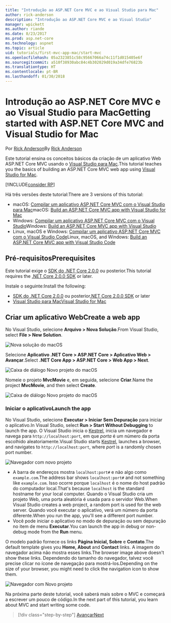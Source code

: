 ```yaml
---
title: "Introdução ao ASP.NET Core MVC e ao Visual Studio para Mac"
author: rick-anderson
description: "Introdução ao ASP.NET Core MVC e ao Visual Studio"
manager: wpickett
ms.author: riande
ms.date: 8/23/2017
ms.prod: asp.net-core
ms.technology: aspnet
ms.topic: article
uid: tutorials/first-mvc-app-mac/start-mvc
ms.openlocfilehash: 05a2323851c58c95667066a74c11f1d015405e6f
ms.sourcegitcommit: a510f38930abc84c4b302029d019a34dfe76823b
ms.translationtype: HT
ms.contentlocale: pt-BR
ms.lasthandoff: 01/30/2018
---
```

# <a name="getting-started-with-aspnet-core-mvc-and-visual-studio-for-mac"></a><span data-ttu-id="31326-103">Introdução ao ASP.NET Core MVC e ao Visual Studio para Mac</span><span class="sxs-lookup"><span data-stu-id="31326-103">Getting started with ASP.NET Core MVC and Visual Studio for Mac</span></span>

<span data-ttu-id="31326-104">Por [Rick Anderson](https://twitter.com/RickAndMSFT)</span><span class="sxs-lookup"><span data-stu-id="31326-104">By [Rick Anderson](https://twitter.com/RickAndMSFT)</span></span>

<span data-ttu-id="31326-105">Este tutorial ensina os conceitos básicos da criação de um aplicativo Web ASP.NET Core MVC usando o [Visual Studio para Mac](https://www.visualstudio.com/vs/visual-studio-mac/).</span><span class="sxs-lookup"><span data-stu-id="31326-105">This tutorial teaches you the basics of building an ASP.NET Core MVC web app using [Visual Studio for Mac](https://www.visualstudio.com/vs/visual-studio-mac/).</span></span> 

[!INCLUDE[consider RP](../../includes/razor.md)]

<span data-ttu-id="31326-106">Há três versões deste tutorial:</span><span class="sxs-lookup"><span data-stu-id="31326-106">There are 3 versions of this tutorial:</span></span>

* <span data-ttu-id="31326-107">macOS: [Compilar um aplicativo ASP.NET Core MVC com o Visual Studio para Mac](xref:tutorials/first-mvc-app-mac/start-mvc)</span><span class="sxs-lookup"><span data-stu-id="31326-107">macOS: [Build an ASP.NET Core MVC app with Visual Studio for Mac](xref:tutorials/first-mvc-app-mac/start-mvc)</span></span>
* <span data-ttu-id="31326-108">Windows: [Compilar um aplicativo ASP.NET Core MVC com o Visual Studio](xref:tutorials/first-mvc-app/start-mvc)</span><span class="sxs-lookup"><span data-stu-id="31326-108">Windows: [Build an ASP.NET Core MVC app with Visual Studio](xref:tutorials/first-mvc-app/start-mvc)</span></span>
* <span data-ttu-id="31326-109">Linux, macOS e Windows: [Compilar um aplicativo ASP.NET Core MVC com o Visual Studio Code](xref:tutorials/first-mvc-app-xplat/start-mvc)</span><span class="sxs-lookup"><span data-stu-id="31326-109">Linux, macOS, and Windows: [Build an ASP.NET Core MVC app with Visual Studio Code](xref:tutorials/first-mvc-app-xplat/start-mvc)</span></span>

## <a name="prerequisites"></a><span data-ttu-id="31326-110">Pré-requisitos</span><span class="sxs-lookup"><span data-stu-id="31326-110">Prerequisites</span></span>

<span data-ttu-id="31326-111">Este tutorial exige o [SDK do .NET Core 2.0.0](https://www.microsoft.com/net/core) ou posterior.</span><span class="sxs-lookup"><span data-stu-id="31326-111">This tutorial requires the [.NET Core 2.0.0 SDK](https://www.microsoft.com/net/core) or later.</span></span>

<span data-ttu-id="31326-112">Instale o seguinte:</span><span class="sxs-lookup"><span data-stu-id="31326-112">Install the following:</span></span>

- <span data-ttu-id="31326-113">[SDK do .NET Core 2.0.0](https://www.microsoft.com/net/core) ou posterior</span><span class="sxs-lookup"><span data-stu-id="31326-113">[.NET Core 2.0.0 SDK](https://www.microsoft.com/net/core) or later</span></span>
- [<span data-ttu-id="31326-114">Visual Studio para Mac</span><span class="sxs-lookup"><span data-stu-id="31326-114">Visual Studio for Mac</span></span>](https://www.visualstudio.com/vs/visual-studio-mac/)

## <a name="create-a-web-app"></a><span data-ttu-id="31326-115">Criar um aplicativo Web</span><span class="sxs-lookup"><span data-stu-id="31326-115">Create a web app</span></span>

<span data-ttu-id="31326-116">No Visual Studio, selecione **Arquivo > Nova Solução**.</span><span class="sxs-lookup"><span data-stu-id="31326-116">From Visual Studio, select **File > New Solution**.</span></span>

![Nova solução do macOS](../first-web-api-mac/_static/sln.png)

<span data-ttu-id="31326-118">Selecione **Aplicativo .NET Core > ASP.NET Core > Aplicativo Web > Avançar**.</span><span class="sxs-lookup"><span data-stu-id="31326-118">Select **.NET Core App >  ASP.NET Core > Web App > Next**.</span></span>

![Caixa de diálogo Novo projeto do macOS](start-mvc/1.png)

<span data-ttu-id="31326-120">Nomeie o projeto **MvcMovie** e, em seguida, selecione **Criar**.</span><span class="sxs-lookup"><span data-stu-id="31326-120">Name the project **MvcMovie**, and then select **Create**.</span></span>

![Caixa de diálogo Novo projeto do macOS](start-mvc/2.png)

### <a name="launch-the-app"></a><span data-ttu-id="31326-122">Iniciar o aplicativo</span><span class="sxs-lookup"><span data-stu-id="31326-122">Launch the app</span></span>

<span data-ttu-id="31326-123">No Visual Studio, selecione **Executar > Iniciar Sem Depuração** para iniciar o aplicativo.</span><span class="sxs-lookup"><span data-stu-id="31326-123">In Visual Studio, select **Run > Start Without Debugging** to launch the app.</span></span> <span data-ttu-id="31326-124">O Visual Studio inicia o [Kestrel](xref:fundamentals/servers/index#kestrel), inicia um navegador e navega para `http://localhost:port`, em que *porta* é um número da porta escolhido aleatoriamente.</span><span class="sxs-lookup"><span data-stu-id="31326-124">Visual Studio starts [Kestrel](xref:fundamentals/servers/index#kestrel), launches a browser, and navigates to `http://localhost:port`, where *port* is a randomly chosen port number.</span></span>

![Navegador com novo projeto](start-mvc/b1.png)

* <span data-ttu-id="31326-126">A barra de endereços mostra `localhost:port#` e não algo como `example.com`.</span><span class="sxs-lookup"><span data-stu-id="31326-126">The address bar shows `localhost:port#` and not something like `example.com`.</span></span> <span data-ttu-id="31326-127">Isso ocorre porque `localhost` é o nome do host padrão do computador local.</span><span class="sxs-lookup"><span data-stu-id="31326-127">That's because `localhost` is the standard hostname for your local computer.</span></span> <span data-ttu-id="31326-128">Quando o Visual Studio cria um projeto Web, uma porta aleatória é usada para o servidor Web.</span><span class="sxs-lookup"><span data-stu-id="31326-128">When Visual Studio creates a web project, a random port is used for the web server.</span></span> <span data-ttu-id="31326-129">Quando você executar o aplicativo, verá um número da porta diferente.</span><span class="sxs-lookup"><span data-stu-id="31326-129">When you run the app, you'll see a different port number.</span></span>
* <span data-ttu-id="31326-130">Você pode iniciar o aplicativo no modo de depuração ou sem depuração no item de menu **Executar**.</span><span class="sxs-lookup"><span data-stu-id="31326-130">You can launch the app in debug or non-debug mode from the **Run** menu.</span></span>

<span data-ttu-id="31326-131">O modelo padrão fornece os links **Página Inicial, Sobre** e **Contato**.</span><span class="sxs-lookup"><span data-stu-id="31326-131">The default template gives you **Home, About** and **Contact** links.</span></span> <span data-ttu-id="31326-132">A imagem do navegador acima não mostra esses links.</span><span class="sxs-lookup"><span data-stu-id="31326-132">The browser image above doesn't show these links.</span></span> <span data-ttu-id="31326-133">Dependendo do tamanho do navegador, talvez você precise clicar no ícone de navegação para mostrá-los.</span><span class="sxs-lookup"><span data-stu-id="31326-133">Depending on the size of your browser, you might need to click the navigation icon to show them.</span></span>

![Navegador com Novo projeto](start-mvc/b2.png)

<span data-ttu-id="31326-135">Na próxima parte deste tutorial, você saberá mais sobre o MVC e começará a escrever um pouco de código.</span><span class="sxs-lookup"><span data-stu-id="31326-135">In the next part of this tutorial, you learn about MVC and start writing some code.</span></span>

>[!div class="step-by-step"]
[<span data-ttu-id="31326-136">Avançar</span><span class="sxs-lookup"><span data-stu-id="31326-136">Next</span></span>](adding-controller.md)  
